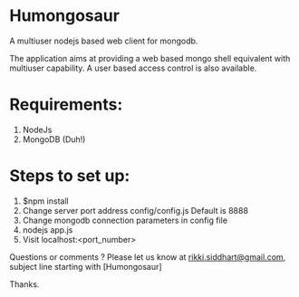 Humongosaur
========

A multiuser nodejs based web client for mongodb.

The application aims at providing a web based mongo shell equivalent with multiuser capability.
A user based access control is also available.

Requirements:
=============

1. NodeJs
2. MongoDB (Duh!)

Steps to set up:
================

1. $npm install
2. Change server port address config/config.js Default is 8888
3. Change mongodb connection parameters in config file
4. nodejs app.js
5. Visit localhost:<port_number>


Questions or comments ?
Please let us know at rikki.siddhart@gmail.com, subject line starting with [Humongosaur]

Thanks.
